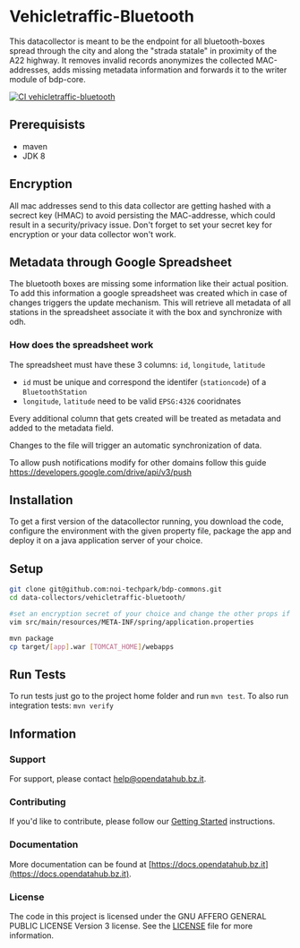 Vehicletraffic-Bluetooth
========================

This datacollector is meant to be the endpoint for all bluetooth-boxes spread
through the city and along the "strada statale" in proximity of the A22 highway.
It removes invalid records anonymizes the collected MAC-addresses, adds missing
metadata information and forwards it to the writer module of bdp-core.

[![CI vehicletraffic-bluetooth](https://github.com/noi-techpark/bdp-commons/actions/workflows/ci-vehicletraffic-bluetooth.yml/badge.svg)](https://github.com/noi-techpark/bdp-commons/actions/workflows/ci-vehicletraffic-bluetooth.yml)

## Prerequisists
- maven
- JDK 8

## Encryption
All mac addresses send to this data collector are getting hashed with a secrect
key (HMAC) to avoid persisting the MAC-addresse, which could result in a
security/privacy issue. Don't forget to set your secret key for encryption or
your data collector won't work.

## Metadata through Google Spreadsheet
The bluetooth boxes are missing some information like their actual position. To
add this information a google spreadsheet was created which in case of changes
triggers the update mechanism. This will retrieve all metadata of all stations
in the spreadsheet associate it with the box and synchronize with odh.

### How does the spreadsheet work
The spreadsheet must have these 3 columns: `id`, `longitude`, `latitude`
- `id` must be unique and correspond the identifer (`stationcode`) of a
  `BluetoothStation`
- `longitude`, `latitude` need to be valid `EPSG:4326` cooridnates

Every additional column that gets created will be treated as metadata and added
to the metadata field.

Changes to the file will trigger an automatic synchronization of data.

To allow push notifications modify for other domains follow this guide
https://developers.google.com/drive/api/v3/push

## Installation
To get a first version of the datacollector running, you download the code,
configure the environment with the given property file, package the app and
deploy it on a java application server of your choice.

## Setup

```sh
git clone git@github.com:noi-techpark/bdp-commons.git
cd data-collectors/vehicletraffic-bluetooth/

#set an encryption secret of your choice and change the other props if needed
vim src/main/resources/META-INF/spring/application.properties

mvn package
cp target/[app].war [TOMCAT_HOME]/webapps
```

## Run Tests
To run tests just go to the project home folder and run `mvn test`. To also run
integration tests: `mvn verify`

## Information

### Support

For support, please contact [help@opendatahub.bz.it](mailto:help@opendatahub.bz.it).

### Contributing

If you'd like to contribute, please follow our [Getting
Started](https://github.com/noi-techpark/odh-docs/wiki/Contributor-Guidelines:-Getting-started)
instructions.

### Documentation

More documentation can be found at
[https://docs.opendatahub.bz.it](https://docs.opendatahub.bz.it).

### License

The code in this project is licensed under the GNU AFFERO GENERAL PUBLIC LICENSE
Version 3 license. See the [LICENSE](../../LICENSE) file for more information.
